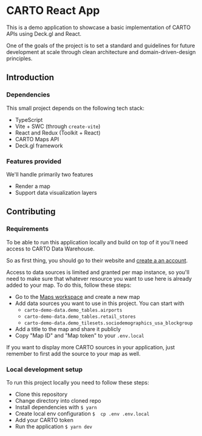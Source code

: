 # CARTO React App

This is a demo application to showcase a basic implementation of CARTO APIs using Deck.gl and React.

One of the goals of the project is to set a standard and guidelines for future development at scale through clean architecture and domain-driven-design principles.

## Introduction

### Dependencies

This small project depends on the following tech stack:

- TypeScript
- Vite + SWC (through `create-vite`)
- React and Redux (Toolkit + React)
- CARTO Maps API
- Deck.gl framework

### Features provided

We'll handle primarily two features

- Render a map
- Support data visualization layers

## Contributing

### Requirements

To be able to run this application locally and build on top of it you'll need access to CARTO Data Warehouse.

So as first thing, you should go to their website and [create a an account](https://pinea.app.carto.com/).

Access to data sources is limited and granted per map instance, so you'll need to make sure that whatever resource you want to use here is already added to your map. To do this, follow these steps:

- Go to the [Maps workspace](https://pinea.app.carto.com/maps) and create a new map
- Add data sources you want to use in this project. You can start with
  - `carto-demo-data.demo_tables.airports`
  - `carto-demo-data.demo_tables.retail_stores`
  - `carto-demo-data.demo_tilesets.sociodemographics_usa_blockgroup`
- Add a title to the map and share it publicly
- Copy "Map ID" and "Map token" to your `.env.local`

If you want to display more CARTO sources in your application, just remember to first add the source to your map as well.

### Local development setup

To run this project locally you need to follow these steps:

- Clone this repository
- Change directory into cloned repo
- Install dependencies with `$ yarn`
- Create local env configuration `$  cp .env .env.local`
- Add your CARTO token
- Run the application `$ yarn dev`
